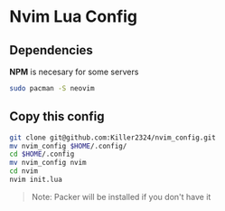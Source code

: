 # Nvim Lua Config
## Dependencies
**NPM** is necesary for some servers
```bash
sudo pacman -S neovim
```
## Copy this config
```bash
git clone git@github.com:Killer2324/nvim_config.git
mv nvim_config $HOME/.config/
cd $HOME/.config
mv nvim_config nvim
cd nvim
nvim init.lua
```
> Note: Packer will be installed if you don't have it
